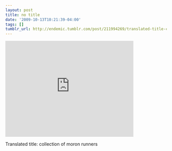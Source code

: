 ```yaml
---
layout: post
title: no title
date: '2009-10-13T10:21:39-04:00'
tags: []
tumblr_url: http://endemic.tumblr.com/post/211994269/translated-title-collection-of-moron-runners
---
```

<iframe width="400" height="300" id="youtube_iframe" src="https://www.youtube.com/embed/KAxgpHWtLC0?feature=oembed&amp;enablejsapi=1&amp;origin=http://safe.txmblr.com&amp;wmode=opaque" frameborder="0" allowfullscreen></iframe>  

Translated title: collection of moron runners

